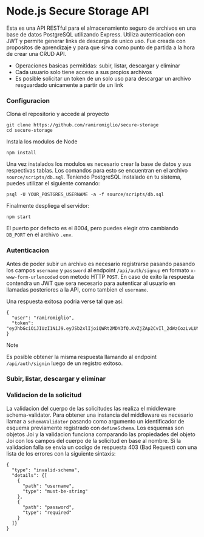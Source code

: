 # Node.js Secure Storage API

Esta es una API RESTful para el almacenamiento seguro de archivos en una base de datos PostgreSQL utilizando Express. Utiliza autenticacion con JWT y permite generar links de descarga de unico uso. Fue creada con propositos de aprendizaje y para que sirva como punto de partida a la hora de crear una CRUD API.

+ Operaciones basicas permitidas: subir, listar, descargar y eliminar
+ Cada usuario solo tiene acceso a sus propios archivos
+ Es posible solicitar un token de un solo uso para descargar un archivo resguardado unicamente a partir de un link

### Configuracion

Clona el repositorio y accede al proyecto
```
git clone https://github.com/ramiromiglio/secure-storage
cd secure-storage
```

Instala los modulos de Node
```
npm install
```

Una vez instalados los modulos es necesario crear la base de datos y sus respectivas tablas. Los comandos para esto se encuentran en el archivo ```source/scripts/db.sql```. Teniendo PostgreSQL instalado en tu sistema, puedes utilizar el siguiente comando:
```
psql -U YOUR_POSTGRES_USERNAME -a -f source/scripts/db.sql
```

Finalmente despliega el servidor:
```
npm start
```

El puerto por defecto es el 8004, pero puedes elegir otro cambiando ```DB_PORT``` en el archivo ```.env```.

### Autenticacion

Antes de poder subir un archivo es necesario registrarse pasando pasando los campos ```username``` y ```password``` al endpoint ```/api/auth/signup``` en formato ```x-www-form-urlencoded``` con metodo HTTP ```POST```. En caso de exito la respuesta contendra un JWT que sera necesario para autenticar al usuario en llamadas posteriores a la API, como tambien el ```username```.

Una respuesta exitosa podria verse tal que asi:
```
{
  "user": "ramiromiglio",
  "token": "eyJhbGciOiJIUzI1NiJ9.eyJSb2xlIjoiQWRt2MDY3fQ.KvZjZAp2CvIl_2dWzCozLvLUNjvUQXbCdyXMZBBsq2k"
}
```

> [!NOTE]
> Es posible obtener la misma respuesta llamando al endpoint ```/api/auth/signin``` luego de un registro exitoso.

### Subir, listar, descargar y eliminar

### Validacion de la solicitud

La validacion del cuerpo de las solicitudes las realiza el middleware schema-validator. Para obtener una instancia del middleware es necesario llamar a ```schemaValidator``` pasando como argumento un identificador de esquema previamente registrado con ```defineSchema```. Los esquemas son objetos Joi y la validacion funciona comparando las propiedades del objeto Joi con los campos del cuerpo de la solicitud en base al nombre. Si la validacion falla se envia un codigo de respuesta 403 (Bad Request) con una lista de los errores con la siguiente sintaxis:

```
{
  "type": "invalid-schema",
  "details": {[
    {
      "path": "username",
      "type": "must-be-string"
    },
    {
      "path": "password",
      "type": "required"
    }
  ]}
}
```